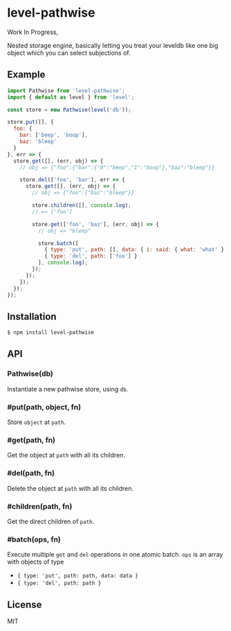 
# level-pathwise

  Work In Progress,

  Nested storage engine, basically letting you treat your leveldb like one big object which you can select subjections of.

## Example

```js
import Pathwise from 'level-pathwise';
import { default as level } from 'level';

const store = new Pathwise(level('db'));

store.put([], {
  foo: {
    bar: ['beep', 'boop'],
    baz: 'bleep'  
  }
}, err => {
  store.get([], (err, obj) => {
    // obj => {"foo":{"bar":{"0":"beep","1":"boop"},"baz":"bleep"}}

    store.del(['foo', 'bar'], err => {
      store.get([], (err, obj) => {
        // obj => {"foo":{"baz":"bleep"}}

        store.children([], console.log);
        // => ['foo']

        store.get(['foo', 'baz'], (err, obj) => {
          // obj => "bleep"

          store.batch([
            { type: 'put', path: [], data: { i: said: { what: 'what' } } },
            { type: 'del', path: ['foo'] }
          ], console.log);
        });
      });
    });
  });
});
```

## Installation

```bash
$ npm install level-pathwise
```

## API

### Pathwise(db)

  Instantiate a new pathwise store, using `db`.

### #put(path, object, fn)

  Store `object` at `path`.

### #get(path, fn)

  Get the object at `path` with all its children.

### #del(path, fn)

  Delete the object at `path` with all its children.

### #children(path, fn)

  Get the direct children of `path`.

### #batch(ops, fn)

  Execute multiple `get` and `del` operations in one atomic batch. `ops` is an array with objects of type

- `{ type: 'put', path: path, data: data }`
- `{ type: 'del', path: path }`

## License

  MIT


